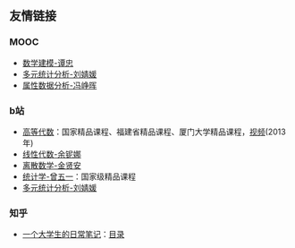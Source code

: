 ## 友情链接

### MOOC
- [数学建模-谭忠](https://www.icourse163.org/learn/XMU-1001556009)
- [多元统计分析-刘婧媛](https://www.icourse163.org/course/XMU-1206305809)
- [属性数据分析-冯峥晖](https://www.icourse163.org/course/XMU-1002565001)

### b站
- [高等代数](http://gdjpkc.xmu.edu.cn/)：国家精品课程、福建省精品课程、厦门大学精品课程，[视频](https://www.bilibili.com/video/BV1AE411876i)(2013年)
- [线性代数-余铌娜](https://www.bilibili.com/video/BV1ip4y197vF)
- [离散数学-金贤安](https://www.bilibili.com/video/BV1aE411x74u)
- [统计学-曾五一](https://www.bilibili.com/video/BV1jt411M79f)：国家级精品课程
- [多元统计分析-刘婧媛](https://www.bilibili.com/video/BV1v7411E7PB)

### 知乎
- [一个大学生的日常笔记](https://www.zhihu.com/column/c_119426147)：[目录](https://zhuanlan.zhihu.com/p/28617379)
